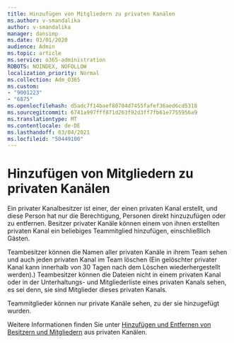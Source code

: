 ```yaml
---
title: Hinzufügen von Mitgliedern zu privaten Kanälen
ms.author: v-smandalika
author: v-smandalika
manager: dansimp
ms.date: 03/01/2020
audience: Admin
ms.topic: article
ms.service: o365-administration
ROBOTS: NOINDEX, NOFOLLOW
localization_priority: Normal
ms.collection: Adm_O365
ms.custom:
- "9001223"
- "6875"
ms.openlocfilehash: d5adc7f14baef80704d7455fafef36aed6cd5318
ms.sourcegitcommit: 6741a997fff871d263f92d3ff7fb61e7755956a9
ms.translationtype: MT
ms.contentlocale: de-DE
ms.lasthandoff: 03/04/2021
ms.locfileid: "50449100"
---
```

# <a name="adding-members-to-private-channels"></a>Hinzufügen von Mitgliedern zu privaten Kanälen

Ein privater Kanalbesitzer ist einer, der einen privaten Kanal erstellt, und diese Person hat nur die Berechtigung, Personen direkt hinzuzufügen oder zu entfernen. Besitzer privater Kanäle können einem von ihnen erstellten privaten Kanal ein beliebiges Teammitglied hinzufügen, einschließlich Gästen.

Teambesitzer können die Namen aller privaten Kanäle in ihrem Team sehen und auch jeden privaten Kanal im Team löschen (Ein gelöschter privater Kanal kann innerhalb von 30 Tagen nach dem Löschen wiederhergestellt werden).) Teambesitzer können die Dateien nicht in einem privaten Kanal oder in der Unterhaltungs- und Mitgliederliste eines privaten Kanals sehen, es sei denn, sie sind Mitglieder dieses privaten Kanals.

Teammitglieder können nur private Kanäle sehen, zu der sie hinzugefügt wurden.

Weitere Informationen finden Sie unter [Hinzufügen und Entfernen von Besitzern und Mitgliedern](https://docs.microsoft.com/MicrosoftTeams/private-channels#adding-and-removing-owners-and-members) aus privaten Kanälen.
